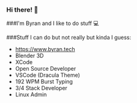 ### Hi there! 👋

###I'm Byran and I like to do stuff  💻 

###Stuff I can do but not really but kinda I guess:

* https://www.byran.tech
* Blender 3D
* XCode
* Open Source Developer 
* VSCode (Dracula Theme)
* 192 WPM Burst Typing 
* 3/4 Stack Developer
* Linux Admin

